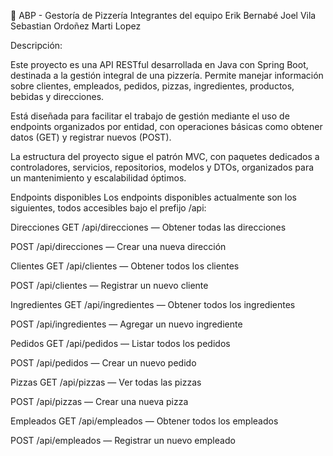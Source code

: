 🍕 ABP - Gestoría de Pizzería
Integrantes del equipo
Erik Bernabé
Joel Vila
Sebastian Ordoñez
Marti Lopez

Descripción:

Este proyecto es una API RESTful desarrollada en Java con Spring Boot, destinada a la gestión integral de una pizzería. Permite manejar información sobre clientes, empleados, pedidos, pizzas, ingredientes, productos, bebidas y direcciones.

Está diseñada para facilitar el trabajo de gestión mediante el uso de endpoints organizados por entidad, con operaciones básicas como obtener datos (GET) y registrar nuevos (POST).

La estructura del proyecto sigue el patrón MVC, con paquetes dedicados a controladores, servicios, repositorios, modelos y DTOs, organizados para un mantenimiento y escalabilidad óptimos.

Endpoints disponibles
Los endpoints disponibles actualmente son los siguientes, todos accesibles bajo el prefijo /api:

Direcciones
GET /api/direcciones — Obtener todas las direcciones

POST /api/direcciones — Crear una nueva dirección

Clientes
GET /api/clientes — Obtener todos los clientes

POST /api/clientes — Registrar un nuevo cliente

Ingredientes
GET /api/ingredientes — Obtener todos los ingredientes

POST /api/ingredientes — Agregar un nuevo ingrediente

Pedidos
GET /api/pedidos — Listar todos los pedidos

POST /api/pedidos — Crear un nuevo pedido

Pizzas
GET /api/pizzas — Ver todas las pizzas

POST /api/pizzas — Crear una nueva pizza

Empleados
GET /api/empleados — Obtener todos los empleados

POST /api/empleados — Registrar un nuevo empleado
